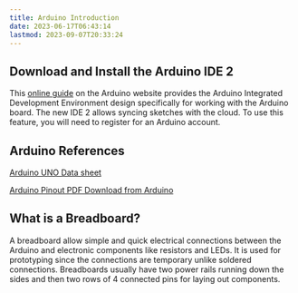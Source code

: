 ```yaml
---
title: Arduino Introduction
date: 2023-06-17T06:43:14
lastmod: 2023-09-07T20:33:24
---
```


## Download and Install the Arduino IDE 2

This [online guide](https://docs.arduino.cc/software/ide-v2/tutorials/getting-started/ide-v2-downloading-and-installing) on the Arduino website provides the Arduino Integrated Development Environment design specifically for working with the Arduino board. The new IDE 2 allows syncing sketches with the cloud. To use this feature, you will need to register for an Arduino account.

## Arduino References

[Arduino UNO Data sheet](https://docs.arduino.cc/static/6c94080aaecc364dd9013ce042a27790/A000066-datasheet.pdf)

[Arduino Pinout PDF Download from Arduino](https://content.arduino.cc/assets/A000066-full-pinout.pdf)

## What is a Breadboard?

A breadboard allow simple and quick electrical connections between the Arduino and electronic components like resistors and LEDs. It is used for prototyping since the connections are temporary unlike soldered connections. Breadboards usually have two power rails running down the sides and then two rows of 4 connected pins for laying out components.
